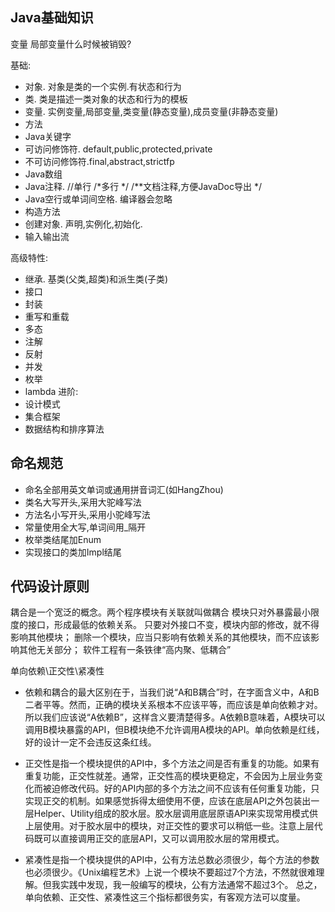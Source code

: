 ## Java基础知识
变量
局部变量什么时候被销毁?

基础:
- 对象. 对象是类的一个实例.有状态和行为
- 类. 类是描述一类对象的状态和行为的模板
- 变量. 实例变量,局部变量,类变量(静态变量),成员变量(非静态变量)
- 方法
- Java关键字
- 可访问修饰符. default,public,protected,private
- 不可访问修饰符.final,abstract,strictfp
- Java数组
- Java注释. //单行   /*多行 */   /**文档注释,方便JavaDoc导出 */
- Java空行或单词间空格. 编译器会忽略
- 构造方法
- 创建对象. 声明,实例化,初始化.
- 输入输出流

高级特性:
- 继承. 基类(父类,超类)和派生类(子类)
- 接口
- 封装
- 重写和重载
- 多态
- 注解
- 反射
- 并发
- 枚举
- lambda
进阶:
- 设计模式
- 集合框架
- 数据结构和排序算法


## 命名规范
- 命名全部用英文单词或通用拼音词汇(如HangZhou)
- 类名大写开头,采用大驼峰写法
- 方法名小写开头,采用小驼峰写法
- 常量使用全大写,单词间用_隔开
- 枚举类结尾加Enum
- 实现接口的类加Impl结尾

## 代码设计原则
耦合是一个宽泛的概念。两个程序模块有关联就叫做耦合
模块只对外暴露最小限度的接口，形成最低的依赖关系。
只要对外接口不变，模块内部的修改，就不得影响其他模块；
删除一个模块，应当只影响有依赖关系的其他模块，而不应该影响其他无关部分；
软件工程有一条铁律“高内聚、低耦合”


单向依赖\正交性\紧凑性

- 依赖和耦合的最大区别在于，当我们说“A和B耦合”时，在字面含义中，A和B二者平等。然而，正确的模块关系根本不应该平等，而应该是单向依赖才对。所以我们应该说“A依赖B”，这样含义要清楚得多。A依赖B意味着，A模块可以调用B模块暴露的API，但B模块绝不允许调用A模块的API。单向依赖是红线，好的设计一定不会违反这条红线。


- 正交性是指一个模块提供的API中，多个方法之间是否有重复的功能。如果有重复功能，正交性就差。通常，正交性高的模块更稳定，不会因为上层业务变化而被迫修改代码。好的API内部的多个方法之间不应该有任何重复功能，只实现正交的机制。如果感觉拆得太细使用不便，应该在底层API之外包装出一层Helper、Utility组成的胶水层。胶水层调用底层原语API来实现常用模式供上层使用。对于胶水层中的模块，对正交性的要求可以稍低一些。注意上层代码既可以直接调用正交的底层API，又可以调用胶水层的常用模式。
- 紧凑性是指一个模块提供的API中，公有方法总数必须很少，每个方法的参数也必须很少。《Unix编程艺术》上说一个模块不要超过7个方法，不然就很难理解。但我实践中发现，我一般编写的模块，公有方法通常不超过3个。
总之，单向依赖、正交性、紧凑性这三个指标都很务实，有客观方法可以度量。

